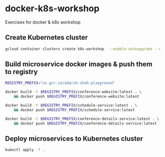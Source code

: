 # docker-k8s-workshop
Exercises for docker &amp; k8s workshop

## Create Kubernetes cluster

```bash
gcloud container clusters create k8s-workshop  --enable-autoupgrade --enable-autoscaling --min-nodes=3 --max-nodes=10 --num-nodes=5 --zone=us-east1-b
```

## Build microservice docker images & push them to registry 

```bash
REGISTRY_PREFIX="us.gcr.io/adarsh-shah-playground"
```

```bash
docker build -t $REGISTRY_PREFIX/conference-website:latest . \
    && docker push $REGISTRY_PREFIX/conference-website:latest
```

```bash
docker build -t $REGISTRY_PREFIX/schedule-service:latest . \
    && docker push $REGISTRY_PREFIX/schedule-service:latest
```

```bash
docker build -t $REGISTRY_PREFIX/conference-details-service:latest . \
    && docker push $REGISTRY_PREFIX/conference-details-service:latest
```

## Deploy microservices to Kubernetes cluster

```bash
kubectl apply -f . 
```
